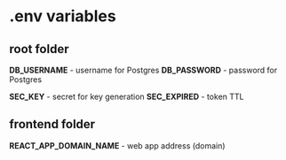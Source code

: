 # .env variables

## root folder

**DB_USERNAME** - username for Postgres
**DB_PASSWORD** - password for Postgres

**SEC_KEY** - secret for key generation
**SEC_EXPIRED** - token TTL

## frontend folder

**REACT_APP_DOMAIN_NAME** -  web app address (domain)